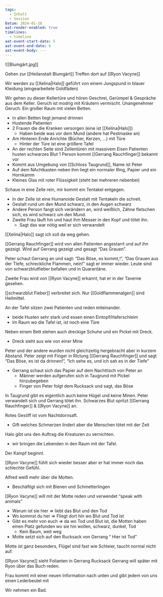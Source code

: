 ```yaml
---
tags:
  - Inhalt
  - Session
Datum: 2024-01-18
aat-render-enabled: true
timelines:
  - timeline
aat-event-start-date: 5
aat-event-end-date: 6
aat-event-body: ---
---
```

![[Blumgärt.jpg]]

Gehen zur [[Heilanstalt Blumgärt]]
Treffen dort auf [[Ryon Vacyne]]

Wir werden zu [[Xelina|Halo]] geführt von einem Jungspund in blauer Kleidung (eingearbeitete Goldfäden)

Wir gehen zu dieser Kellertüre und hören Geschrei, Gerümpel & Gespräche aus dem Keller.
Geruch ist modrig mit Kräutern vermischt. Unangenehmer Geruch.
Ein großer Raum mit vielen Betten.
- in allen Betten liegt jemand drinnen
- Hustende Patienten
- 2 Frauen die die Kranken versorgen (eine ist [[Xelina|Halo]])
	- Haben beide was vor dem Mund (andere hat Pestmaske an)
- Am Hinteren Ende Anrichte (Bücher, Kerzen, …) mit Türe
	- Hinter der Türe ist eine größere Tafel
- An der rechten Seite sind Zellentüren mit massivem Eisen
Patienten husten schwarzes Blut
1 Person kommt [[Gerrang Rauchfinger]] bekannt vor
- Kommt aus Umgebung von [[Schloss Taugrund]], Name ist Peter
- Auf dem NAchtkasten neben ihm liegt ein normaler Ring, Papier und ein Hornkamm
- Kleines Glas mit roter Flüssigkeit (steht bei mehreren nebenbei)

Schaue in eine Zelle rein, mir kommt ein Tentakel entgegen.
- In der Zelle ist eine Humanoide Gestalt mit Tentakeln die schreit.
- Gestalt rund um den Mund schwarz, in den Augen schwarz
- Andere Person fangt sich verändern an, wird weißlich, Zähne fletschen sich, es wird schwarz um den Mund.
- Zweite Frau läuft hin und haut ihm Messer in den Kopf und tötet ihn.
	- Sagt das war nötig weil er sich verwandelt

[[Xelina|Halo]] sagt ich soll da weg gehen.

[[Gerrang Rauchfinger]] wird von allen Patienten angestarrt und auf ihn gezeigt. Wird auf Gerrang gezeigt und gesagt “Das Grauen”.

Peter schaut Gerrang an und sagt: “Das Böse, es kommt,!”, “Das Grauen aus der TIefe, schreckliche Flammen, nein!” sagt er immer wieder.
Leute sind von schwarzblutfieber befallen und in Quarantäne.

Zweite Frau wird von [[Ryon Vacyne]] erkannt, hat er in der Taverne gesehen.

[[schwarzblut Fieber]] verbreitet sich. Nur [[Goldflammenalgen]] sind Heilmittel.

An der Tafel sitzen zwei Patienten und reden miteinander.
- beide Husten sehr stark und essen einen Eintopf/Haferschleim
- Im Raum wo die Tafel ist, ist noch eine Türe

Neben einem Bett stehen auch dreckige Schuhe und ein Pickel mit Dreck.
- Dreck sieht aus wie von einer Mine

Peter und der andere wurden nicht gleichzeitig hergebracht aber in kurzem Abstand. Peter zeigt mit Finger in RIctung [[Gerrang Rauchfinger]] und sagt “Das Böse, es ist da drinnen!”, “Ich sehe es, und ich sah es in der Tiefe”
- Gerrang schaut sich das Papier auf dem Nachttisch von Peter an
	- Männer werden aufgerufen sich in Taugrund mit Pickel hinzubegeben
	- Finger von Peter folgt dem Rucksack und sagt, das Böse

In Taugrund gibt es eigentlich auch keine Hügel und keine Minen.
Peter verwandelt sich und Gerrang tötet ihn.
Schwarzes Blut spritzt [[Gerrang Rauchfinger]] & [[Ryon Vacyne]] an.

Rotes Gesöff ist vom Nachtdornsaft.
- Gift welches Schmerzen lindert aber die Menschen tötet mit der Zeit

Halo gibt uns den Auftrag die Kreaturen zu vernichten.
- wir bringen die Lebenden in den Raum mit der Tafel.

Der Kampf beginnt.

[[Ryon Vacyne]] fühlt sich wieder besser aber er hat immer noch das schlechte Gefühl. 

Alfred weiß mehr über die Motten.
- Beschäftigt sich mit Bienen und Schmetterlingen

[[Ryon Vacyne]] will mit der Motte reden und verwendet “speak with animals”
- Warum ist sie hier => liebt das Blut und den Tod
- Wo kommst du her => Fliegt dort hin wo Blut und Tod ist
- Gibt es mehr von euch => da wo Tod und Blut ist, die Motten haben einen Platz gefunden wo sie hin wollen, schwarz, dunkel, Tod
	- Kein Baum, weit weg
- Motte setzt sich auf den Rucksack von Gerrang “ Hier ist Tod”

Motte ist ganz besonders, Flügel sind fast wie Schleier, taucht normal nicht auf.

[[Ryon Vacyne]] sieht Folianten in Gerrang Rucksack
Gerrang will später mit Ryon über das Buch reden.

Frau kommt mit einer neuen Information nach unten und gibt jedem von uns einen Lederbeutel mit 

Wir nehmen ein Bad.